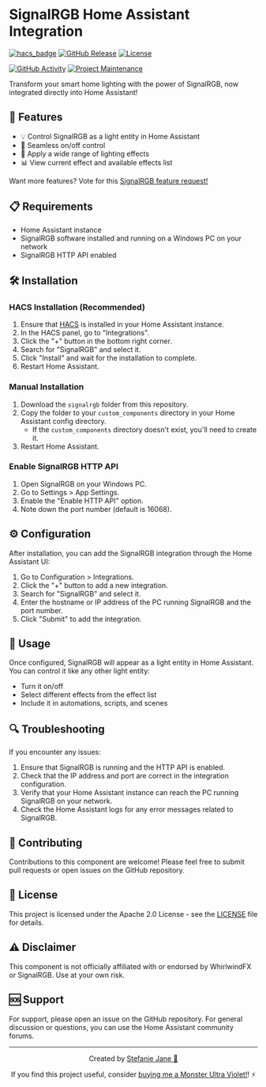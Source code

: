 # SignalRGB Home Assistant Integration

[![hacs_badge](https://img.shields.io/badge/HACS-Custom-orange.svg)](https://github.com/custom-components/hacs)
[![GitHub Release][releases-shield]][releases]
[![License][license-shield]](LICENSE)

[![GitHub Activity][commits-shield]][commits]
[![Project Maintenance][maintenance-shield]][user_profile]

Transform your smart home lighting with the power of SignalRGB, now integrated directly into Home Assistant!

## 🌟 Features

- 💡 Control SignalRGB as a light entity in Home Assistant
- 🔌 Seamless on/off control
- 🎨 Apply a wide range of lighting effects
- 📊 View current effect and available effects list

Want more features? Vote for this [SignalRGB feature request!](https://forum.signalrgb.com/t/rest-api-features/2635)

## 📋 Requirements

- Home Assistant instance
- SignalRGB software installed and running on a Windows PC on your network
- SignalRGB HTTP API enabled

## 🛠️ Installation

### HACS Installation (Recommended)

1. Ensure that [HACS](https://hacs.xyz/) is installed in your Home Assistant instance.
2. In the HACS panel, go to "Integrations".
3. Click the "+" button in the bottom right corner.
4. Search for "SignalRGB" and select it.
5. Click "Install" and wait for the installation to complete.
6. Restart Home Assistant.

### Manual Installation

1. Download the `signalrgb` folder from this repository.
2. Copy the folder to your `custom_components` directory in your Home Assistant config directory.
   - If the `custom_components` directory doesn't exist, you'll need to create it.
3. Restart Home Assistant.

### Enable SignalRGB HTTP API

1. Open SignalRGB on your Windows PC.
2. Go to Settings > App Settings.
3. Enable the "Enable HTTP API" option.
4. Note down the port number (default is 16068).

## ⚙️ Configuration

After installation, you can add the SignalRGB integration through the Home Assistant UI:

1. Go to Configuration > Integrations.
2. Click the "+" button to add a new integration.
3. Search for "SignalRGB" and select it.
4. Enter the hostname or IP address of the PC running SignalRGB and the port number.
5. Click "Submit" to add the integration.

## 🚀 Usage

Once configured, SignalRGB will appear as a light entity in Home Assistant. You can control it like any other light entity:

- Turn it on/off
- Select different effects from the effect list
- Include it in automations, scripts, and scenes

## 🔍 Troubleshooting

If you encounter any issues:

1. Ensure that SignalRGB is running and the HTTP API is enabled.
2. Check that the IP address and port are correct in the integration configuration.
3. Verify that your Home Assistant instance can reach the PC running SignalRGB on your network.
4. Check the Home Assistant logs for any error messages related to SignalRGB.

## 🤝 Contributing

Contributions to this component are welcome! Please feel free to submit pull requests or open issues on the GitHub repository.

## 📄 License

This project is licensed under the Apache 2.0 License - see the [LICENSE](LICENSE) file for details.

## ⚠️ Disclaimer

This component is not officially affiliated with or endorsed by WhirlwindFX or SignalRGB. Use at your own risk.

## 🆘 Support

For support, please open an issue on the GitHub repository. For general discussion or questions, you can use the Home Assistant community forums.

---

<div align="center">

Created by [Stefanie Jane 🌠](https://github.com/hyperb1iss)

If you find this project useful, consider [buying me a Monster Ultra Violet!](https://ko-fi.com/hyperb1iss)! ⚡️

</div>

[commits-shield]: https://img.shields.io/github/commit-activity/y/custom-components/signalrgb.svg
[commits]: https://github.com/custom-components/signalrgb/commits/main
[license-shield]: https://img.shields.io/github/license/custom-components/signalrgb.svg
[maintenance-shield]: https://img.shields.io/badge/maintainer-%40YourGitHubUsername-blue.svg
[releases-shield]: https://img.shields.io/github/release/custom-components/signalrgb.svg
[releases]: https://github.com/custom-components/signalrgb/releases
[user_profile]: https://github.com/hyperb1iss

